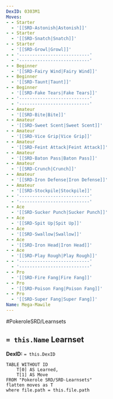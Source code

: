 ```yaml
---
DexID: 0303M1
Moves:
- - Starter
  - '[[SRD-Astonish|Astonish]]'
- - Starter
  - '[[SRD-Snatch|Snatch]]'
- - Starter
  - '[[SRD-Growl|Growl]]'
- - '---------------------------'
  - '---------------------------'
- - Beginner
  - '[[SRD-Fairy Wind|Fairy Wind]]'
- - Beginner
  - '[[SRD-Taunt|Taunt]]'
- - Beginner
  - '[[SRD-Fake Tears|Fake Tears]]'
- - '---------------------------'
  - '---------------------------'
- - Amateur
  - '[[SRD-Bite|Bite]]'
- - Amateur
  - '[[SRD-Sweet Scent|Sweet Scent]]'
- - Amateur
  - '[[SRD-Vice Grip|Vice Grip]]'
- - Amateur
  - '[[SRD-Feint Attack|Feint Attack]]'
- - Amateur
  - '[[SRD-Baton Pass|Baton Pass]]'
- - Amateur
  - '[[SRD-Crunch|Crunch]]'
- - Amateur
  - '[[SRD-Iron Defense|Iron Defense]]'
- - Amateur
  - '[[SRD-Stockpile|Stockpile]]'
- - '---------------------------'
  - '---------------------------'
- - Ace
  - '[[SRD-Sucker Punch|Sucker Punch]]'
- - Ace
  - '[[SRD-Spit Up|Spit Up]]'
- - Ace
  - '[[SRD-Swallow|Swallow]]'
- - Ace
  - '[[SRD-Iron Head|Iron Head]]'
- - Ace
  - '[[SRD-Play Rough|Play Rough]]'
- - '---------------------------'
  - '---------------------------'
- - Pro
  - '[[SRD-Fire Fang|Fire Fang]]'
- - Pro
  - '[[SRD-Poison Fang|Poison Fang]]'
- - Pro
  - '[[SRD-Super Fang|Super Fang]]'
Name: Mega-Mawile
---
```


#PokeroleSRD/Learnsets

## `= this.Name` Learnset

**DexID:** `= this.DexID`

```dataview
TABLE WITHOUT ID
    T[0] AS Learned,
    T[1] AS Move
FROM "Pokerole SRD/SRD-Learnsets"
flatten moves as T
where file.path = this.file.path
```
